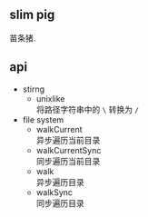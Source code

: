 ## slim pig
苗条猪.

## api
- stirng  
  + unixlike  
    将路径字符串中的 `\` 转换为 `/`  
- file system  
  + walkCurrent  
    异步遍历当前目录  
  + walkCurrentSync  
    同步遍历当前目录  
  + walk  
    异步遍历目录  
  + walkSync  
    同步遍历目录  